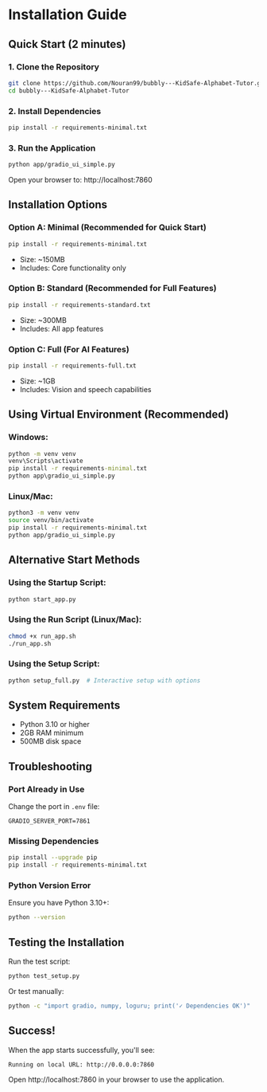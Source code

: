 # Installation Guide

## Quick Start (2 minutes)

### 1. Clone the Repository
```bash
git clone https://github.com/Nouran99/bubbly---KidSafe-Alphabet-Tutor.git
cd bubbly---KidSafe-Alphabet-Tutor
```

### 2. Install Dependencies
```bash
pip install -r requirements-minimal.txt
```

### 3. Run the Application
```bash
python app/gradio_ui_simple.py
```

Open your browser to: http://localhost:7860

## Installation Options

### Option A: Minimal (Recommended for Quick Start)
```bash
pip install -r requirements-minimal.txt
```
- Size: ~150MB
- Includes: Core functionality only

### Option B: Standard (Recommended for Full Features)
```bash
pip install -r requirements-standard.txt
```
- Size: ~300MB
- Includes: All app features

### Option C: Full (For AI Features)
```bash
pip install -r requirements-full.txt
```
- Size: ~1GB
- Includes: Vision and speech capabilities

## Using Virtual Environment (Recommended)

### Windows:
```cmd
python -m venv venv
venv\Scripts\activate
pip install -r requirements-minimal.txt
python app\gradio_ui_simple.py
```

### Linux/Mac:
```bash
python3 -m venv venv
source venv/bin/activate
pip install -r requirements-minimal.txt
python app/gradio_ui_simple.py
```

## Alternative Start Methods

### Using the Startup Script:
```bash
python start_app.py
```

### Using the Run Script (Linux/Mac):
```bash
chmod +x run_app.sh
./run_app.sh
```

### Using the Setup Script:
```bash
python setup_full.py  # Interactive setup with options
```

## System Requirements

- Python 3.10 or higher
- 2GB RAM minimum
- 500MB disk space

## Troubleshooting

### Port Already in Use
Change the port in `.env` file:
```
GRADIO_SERVER_PORT=7861
```

### Missing Dependencies
```bash
pip install --upgrade pip
pip install -r requirements-minimal.txt
```

### Python Version Error
Ensure you have Python 3.10+:
```bash
python --version
```

## Testing the Installation

Run the test script:
```bash
python test_setup.py
```

Or test manually:
```bash
python -c "import gradio, numpy, loguru; print('✓ Dependencies OK')"
```

## Success!

When the app starts successfully, you'll see:
```
Running on local URL: http://0.0.0.0:7860
```

Open http://localhost:7860 in your browser to use the application.